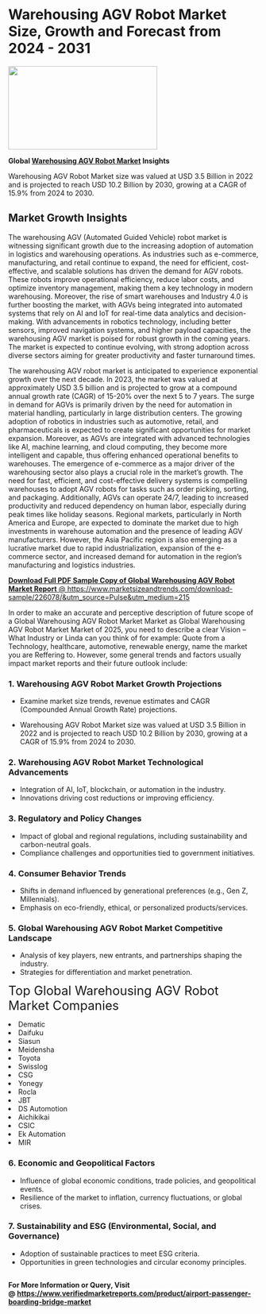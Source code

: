 <H1>Warehousing AGV Robot Market Size, Growth and Forecast from 2024 - 2031</H1><img class="aligncenter size-medium wp-image-584254" src="https://thirdeyenews.in/wp-content/uploads/2024/09/Global-Market-Research-300x168.jpeg" alt="" width="300" height="168" /><p><strong>Global&nbsp;<a href="https://www.marketsizeandtrends.com/download-sample/226078/&amp;utm_source=Pulse&amp;utm_medium=215">Warehousing AGV Robot Market</a> Insights</strong></p><p>Warehousing AGV Robot Market size was valued at USD 3.5 Billion in 2022 and is projected to reach USD 10.2 Billion by 2030, growing at a CAGR of 15.9% from 2024 to 2030.</p><p><h2>Market Growth Insights</h2> <p>The warehousing AGV (Automated Guided Vehicle) robot market is witnessing significant growth due to the increasing adoption of automation in logistics and warehousing operations. As industries such as e-commerce, manufacturing, and retail continue to expand, the need for efficient, cost-effective, and scalable solutions has driven the demand for AGV robots. These robots improve operational efficiency, reduce labor costs, and optimize inventory management, making them a key technology in modern warehousing. Moreover, the rise of smart warehouses and Industry 4.0 is further boosting the market, with AGVs being integrated into automated systems that rely on AI and IoT for real-time data analytics and decision-making. With advancements in robotics technology, including better sensors, improved navigation systems, and higher payload capacities, the warehousing AGV market is poised for robust growth in the coming years. The market is expected to continue evolving, with strong adoption across diverse sectors aiming for greater productivity and faster turnaround times.</p> <p><a href="#"></a></p> <p>The warehousing AGV robot market is anticipated to experience exponential growth over the next decade. In 2023, the market was valued at approximately USD 3.5 billion and is projected to grow at a compound annual growth rate (CAGR) of 15-20% over the next 5 to 7 years. The surge in demand for AGVs is primarily driven by the need for automation in material handling, particularly in large distribution centers. The growing adoption of robotics in industries such as automotive, retail, and pharmaceuticals is expected to create significant opportunities for market expansion. Moreover, as AGVs are integrated with advanced technologies like AI, machine learning, and cloud computing, they become more intelligent and capable, thus offering enhanced operational benefits to warehouses. The emergence of e-commerce as a major driver of the warehousing sector also plays a crucial role in the market’s growth. The need for fast, efficient, and cost-effective delivery systems is compelling warehouses to adopt AGV robots for tasks such as order picking, sorting, and packaging. Additionally, AGVs can operate 24/7, leading to increased productivity and reduced dependency on human labor, especially during peak times like holiday seasons. Regional markets, particularly in North America and Europe, are expected to dominate the market due to high investments in warehouse automation and the presence of leading AGV manufacturers. However, the Asia Pacific region is also emerging as a lucrative market due to rapid industrialization, expansion of the e-commerce sector, and increased demand for automation in the region’s manufacturing and logistics industries.</p> <p><a href="#"></p><p><span class=""><strong>Download Full PDF Sample Copy of Global Warehousing AGV Robot Market Report</strong> @ <a href="https://www.marketsizeandtrends.com/download-sample/226078/&amp;utm_source=Pulse&amp;utm_medium=215" target="_blank">https://www.marketsizeandtrends.com/download-sample/226078/&amp;utm_source=Pulse&amp;utm_medium=215</a></span></p><p>In order to make an accurate and perceptive description of future scope of a Global&nbsp;Warehousing AGV Robot Market Market as Global&nbsp;Warehousing AGV Robot Market Market of 2025, you need to describe a clear Vision &ndash; What Industry or Linda can you think of for example: Quote from a Technology, healthcare, automotive, renewable energy, name the market you are Reffering to. However, some general trends and factors usually impact market reports and their future outlook include:</p><h3>1.&nbsp;<strong>Warehousing AGV Robot Market Growth Projections</strong></h3><ul><li>Examine market size trends, revenue estimates and CAGR (Compounded Annual Growth Rate) projections.</li><li><p>Warehousing AGV Robot Market size was valued at USD 3.5 Billion in 2022 and is projected to reach USD 10.2 Billion by 2030, growing at a CAGR of 15.9% from 2024 to 2030.</p></li></ul><h3>2.&nbsp;<strong>Warehousing AGV Robot Market Technological Advancements</strong></h3><ul><li>Integration of AI, IoT, blockchain, or automation in the industry.</li><li>Innovations driving cost reductions or improving efficiency.</li></ul><h3>3.&nbsp;<strong>Regulatory and Policy Changes</strong></h3><ul><li>Impact of global and regional regulations, including sustainability and carbon-neutral goals.</li><li>Compliance challenges and opportunities tied to government initiatives.</li></ul><h3>4.&nbsp;<strong>Consumer Behavior Trends</strong></h3><ul><li>Shifts in demand influenced by generational preferences (e.g., Gen Z, Millennials).</li><li>Emphasis on eco-friendly, ethical, or personalized products/services.</li></ul><h3>5.&nbsp;<strong>Global Warehousing AGV Robot Market Competitive Landscape</strong></h3><ul><li>Analysis of key players, new entrants, and partnerships shaping the industry.</li><li>Strategies for differentiation and market penetration.</li></ul><p data-pm-slice="1 1 []"><span style="color: inherit; font-family: inherit; font-size: 25px;">Top Global Warehousing AGV Robot Market Companies</span></p><div class="" data-test-id=""><p><li>Dematic</li><li> Daifuku</li><li> Siasun</li><li> Meidensha</li><li> Toyota</li><li> Swisslog</li><li> CSG</li><li> Yonegy</li><li> Rocla</li><li> JBT</li><li> DS Automotion</li><li> Aichikikai</li><li> CSIC</li><li> Ek Automation</li><li> MIR</li></p></div><h3>6.&nbsp;<strong>Economic and Geopolitical Factors</strong></h3><ul><li>Influence of global economic conditions, trade policies, and geopolitical events.</li><li>Resilience of the market to inflation, currency fluctuations, or global crises.</li></ul><h3>7.&nbsp;<strong>Sustainability and ESG (Environmental, Social, and Governance)</strong></h3><ul><li>Adoption of sustainable practices to meet ESG criteria.</li><li>Opportunities in green technologies and circular economy principles.</li></ul><h2><strong style="font-size: 14px;">For More Information or Query, Visit @&nbsp;</strong><a style="background-color: #ffffff; font-size: 14px;" href="https://www.marketsizeandtrends.com/report/warehousing-agv-robot-market/" target="_blank">https://www.verifiedmarketreports.com/product/airport-passenger-boarding-bridge-market</a></h2>
